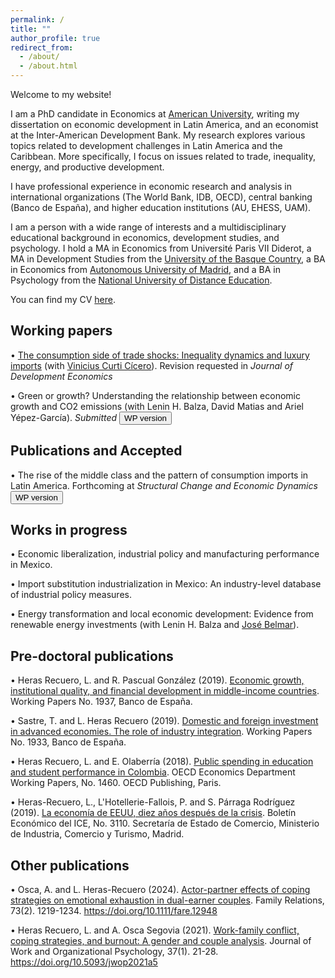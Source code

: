 ```yaml
---
permalink: /
title: ""
author_profile: true
redirect_from: 
  - /about/
  - /about.html
---
```


Welcome to my website!

I am a PhD candidate in Economics at [American University](https://www.american.edu/cas/economics/), writing my dissertation on economic development in Latin America, and an economist at the Inter-American Development Bank. My research explores various topics related to development challenges in Latin America and the Caribbean. More specifically, I focus on issues related to trade, inequality, energy, and productive development.

I have professional experience in economic research and analysis in international organizations (The World Bank, IDB, OECD), central banking (Banco de España), and higher education institutions (AU, EHESS, UAM).

I am a person with a wide range of interests and a multidisciplinary educational background in economics, development studies, and psychology. I hold a MA in Economics from Université Paris VII Diderot, a MA in Development Studies from the [University of the Basque Country](https://www.hegoa.ehu.eus/), a BA in Economics from [Autonomous University of Madrid](https://www.uam.es/economicas/inicio), and a BA in Psychology from the [National University of Distance Education](https://www.uned.es/universidad/facultades/psicologia.html). 

You can find my CV [here](https://lauraherasrec.github.io/files/CV_LauraHerasRecuero_simplified.pdf). 

## Working papers
• [The consumption side of trade shocks: Inequality dynamics and luxury imports](https://osf.io/preprints/socarxiv/9kh2g_v1) (with [Vinicius Curti Cícero](https://vcicero.github.io/)). Revision requested in _Journal of Development Economics_

• Green or growth? Understanding the relationship between economic growth and CO2 emissions (with Lenin H. Balza, David Matias and Ariel Yépez-García). _Submitted_ <button name="button" onclick="https://publications.iadb.org/en/green-or-growth-understanding-relationship-between-economic-growth-and-co2-emissions">WP version</button>

## Publications and Accepted
• The rise of the middle class and the pattern of consumption imports in Latin America. Forthcoming at _Structural Change and Economic Dynamics_ <button name="button" onclick="https://papers.ssrn.com/sol3/papers.cfm?abstract_id=4741057">WP version</button>

## Works in progress
• Economic liberalization, industrial policy and manufacturing performance in Mexico.

• Import substitution industrialization in Mexico: An industry-level database of industrial policy measures.

• Energy transformation and local economic development: Evidence from renewable energy investments (with Lenin H. Balza and [José Belmar](https://www.josebelmar.com/)).

## Pre-doctoral publications
• Heras Recuero, L. and R. Pascual González (2019). [Economic growth, institutional quality, and financial development in middle-income countries](https://www.bde.es/f/webbde/SES/Secciones/Publicaciones/PublicacionesSeriadas/DocumentosTrabajo/19/Fich/dt1937e.pdf). Working Papers No. 1937, Banco de España.

• Sastre, T. and L. Heras Recuero (2019). [Domestic and foreign investment in advanced economies. The role of industry integration](https://www.bde.es/f/webbde/SES/Secciones/Publicaciones/PublicacionesSeriadas/DocumentosTrabajo/19/Fich/dt1933e.pdf). Working Papers No. 1933, Banco de España.

• Heras Recuero, L. and E. Olaberría (2018). [Public spending in education and student performance in Colombia](https://www.oecd-ilibrary.org/economics/public-spending-in-education-and-student-s-performance-in-colombia_282d9700-en). OECD Economics Department Working Papers, No. 1460. OECD Publishing, Paris.

• Heras-Recuero, L., L'Hotellerie-Fallois, P. and S. Párraga Rodríguez (2019). [La economía de EEUU, diez años después de la crisis](https://dialnet.unirioja.es/servlet/articulo?codigo=7071539). Boletín Económico del ICE, No. 3110. Secretaría de Estado de Comercio, Ministerio de Industria, Comercio y Turismo, Madrid.

## Other publications
• Osca, A. and L. Heras-Recuero (2024). [Actor-partner effects of coping strategies on emotional exhaustion in dual-earner couples](https://onlinelibrary.wiley.com/doi/full/10.1111/fare.12948). Family Relations, 73(2). 1219-1234. https://doi.org/10.1111/fare.12948

• Heras Recuero, L. and A. Osca Segovia (2021). [Work-family conflict, coping strategies, and burnout: A gender and couple analysis](https://journals.copmadrid.org/jwop/art/jwop2021a5). Journal of Work and Organizational Psychology, 37(1). 21-28. https://doi.org/10.5093/jwop2021a5
